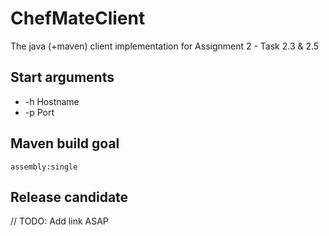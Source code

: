 # ChefMateClient
The java (+maven) client implementation for Assignment 2 - Task 2.3 & 2.5

## Start arguments
* -h Hostname
* -p Port

## Maven build goal
`assembly:single`

## Release candidate
// TODO: Add link ASAP
